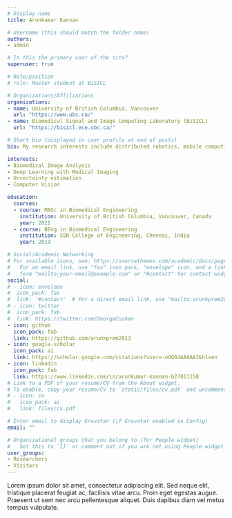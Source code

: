```yaml
---
# Display name
title: Arunkumar Kannan

# Username (this should match the folder name)
authors:
- admin

# Is this the primary user of the site?
superuser: true

# Role/position
# role: Master student at BiSICL

# Organizations/Affiliations
organizations:
- name: University of British Columbia, Vancouver
  url: "https://www.ubc.ca/"
- name: Biomedical Signal and Image Computing Laboratory (BiSICL)
  url: "https://bisicl.ece.ubc.ca/"

# Short bio (displayed in user profile at end of posts)
bio: My research interests include distributed robotics, mobile computing and programmable matter.

interests:
- Biomedical Image Analysis
- Deep Learning with Medical Imaging
- Uncertainty estimation
- Computer Vision

education:
  courses:
  - course: MASc in Biomedical Engineering
    institution: University of British Columbia, Vancouver, Canada
    year: 2021
  - course: BEng in Biomedical Engineering
    institution: SSN College of Engineering, Chennai, India
    year: 2019

# Social/Academic Networking
# For available icons, see: https://sourcethemes.com/academic/docs/page-builder/#icons
#   For an email link, use "fas" icon pack, "envelope" icon, and a link in the
#   form "mailto:your-email@example.com" or "#contact" for contact widget.
social:
# - icon: envelope
#  icon_pack: fas
#  link: '#contact'  # For a direct email link, use "mailto:arunkprem2013@gmail.com".
# - icon: twitter
#  icon_pack: fab
#  link: https://twitter.com/GeorgeCushen
- icon: github
  icon_pack: fab
  link: https://github.com/arunkprem2013
- icon: google-scholar
  icon_pack: ai
  link: https://scholar.google.com/citations?user=-oOQ44AAAAAJ&hl=en
- icon: linkedin
  icon_pack: fab
  link: https://www.linkedin.com/in/arunkumar-kannan-b27811158
# Link to a PDF of your resume/CV from the About widget.
# To enable, copy your resume/CV to `static/files/cv.pdf` and uncomment the lines below.
# - icon: cv
#   icon_pack: ai
#   link: files/cv.pdf

# Enter email to display Gravatar (if Gravatar enabled in Config)
email: ""

# Organizational groups that you belong to (for People widget)
#   Set this to `[]` or comment out if you are not using People widget.
user_groups:
- Researchers
- Visitors
---
```




Lorem ipsum dolor sit amet, consectetur adipiscing elit. Sed neque elit, tristique placerat feugiat ac, facilisis vitae arcu. Proin eget egestas augue. Praesent ut sem nec arcu pellentesque aliquet. Duis dapibus diam vel metus tempus vulputate.
